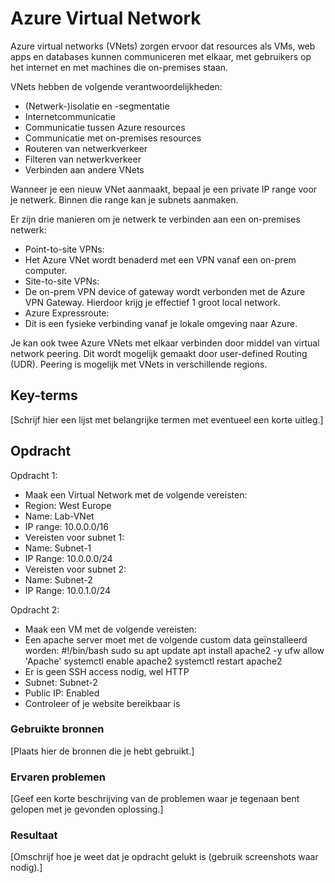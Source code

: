 # Azure Virtual Network
Azure virtual networks (VNets) zorgen ervoor dat resources als VMs, web apps en databases kunnen communiceren met elkaar, met gebruikers op het internet en met machines die on-premises staan.

VNets hebben de volgende verantwoordelijkheden:
-	(Netwerk-)isolatie en -segmentatie
-	Internetcommunicatie
-	Communicatie tussen Azure resources
-	Communicatie met on-premises resources
-	Routeren van netwerkverkeer
-	Filteren van netwerkverkeer
-	Verbinden aan andere VNets

Wanneer je een nieuw VNet aanmaakt, bepaal je een private IP range voor je netwerk. Binnen die range kan je subnets aanmaken.

Er zijn drie manieren om je netwerk te verbinden aan een on-premises netwerk:
-	Point-to-site VPNs:
-	Het Azure VNet wordt benaderd met een VPN vanaf een on-prem computer.
-	Site-to-site VPNs:
-	De on-prem VPN device of gateway wordt verbonden met de Azure VPN Gateway. Hierdoor krijg je effectief 1 groot local network.
-	Azure Expressroute:
-	Dit is een fysieke verbinding vanaf je lokale omgeving naar Azure.

Je kan ook twee Azure VNets met elkaar verbinden door middel van virtual network peering. Dit wordt mogelijk gemaakt door user-defined Routing (UDR). Peering is mogelijk met VNets in verschillende regions.


## Key-terms
[Schrijf hier een lijst met belangrijke termen met eventueel een korte uitleg.]

## Opdracht
Opdracht 1:
-	Maak een Virtual Network met de volgende vereisten:
-	Region: West Europe
-	Name: Lab-VNet
-	IP range: 10.0.0.0/16
-	Vereisten voor subnet 1:
-	Name: Subnet-1
-	IP Range: 10.0.0.0/24
-	Vereisten voor subnet 2:
-	Name: Subnet-2
-	IP Range: 10.0.1.0/24

Opdracht 2:
-	Maak een VM met de volgende vereisten:
-	Een apache server moet met de volgende custom data geïnstalleerd worden:
#!/bin/bash
sudo su
apt update
apt install apache2 -y
ufw allow 'Apache'
systemctl enable apache2
systemctl restart apache2
-	Er is geen SSH access nodig, wel HTTP
-	Subnet: Subnet-2
-	Public IP: Enabled
-	Controleer of je website bereikbaar is

### Gebruikte bronnen
[Plaats hier de bronnen die je hebt gebruikt.]

### Ervaren problemen
[Geef een korte beschrijving van de problemen waar je tegenaan bent gelopen met je gevonden oplossing.]

### Resultaat
[Omschrijf hoe je weet dat je opdracht gelukt is (gebruik screenshots waar nodig).]
